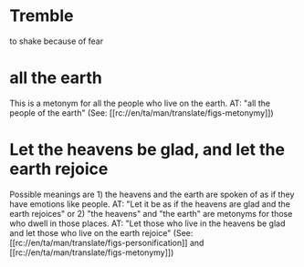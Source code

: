 # Tremble

to shake because of fear

# all the earth

This is a metonym for all the people who live on the earth. AT: "all the people of the earth" (See: [[rc://en/ta/man/translate/figs-metonymy]])

# Let the heavens be glad, and let the earth rejoice

Possible meanings are 1) the heavens and the earth are spoken of as if they have emotions like people. AT: "Let it be as if the heavens are glad and the earth rejoices" or 2) "the heavens" and "the earth" are metonyms for those who dwell in those places. AT: "Let those who live in the heavens be glad and let those who live on the earth rejoice" (See: [[rc://en/ta/man/translate/figs-personification]] and [[rc://en/ta/man/translate/figs-metonymy]])
